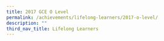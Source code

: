 ```yaml
---
title: 2017 GCE O Level
permalink: /achievements/lifelong-learners/2017-o-level/
description: ""
third_nav_title: Lifelong Learners
---
```

